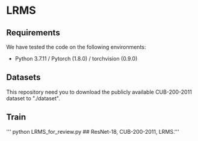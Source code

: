 # LRMS

## Requirements
We have tested the code on the following environments: 
* Python 3.7.11 / Pytorch (1.8.0) / torchvision (0.9.0)

## 

## Datasets
This repository need you to download the publicly available CUB-200-2011 dataset to "./dataset".

## Train
''' python LRMS_for_review.py ## ResNet-18, CUB-200-2011, LRMS.'''

